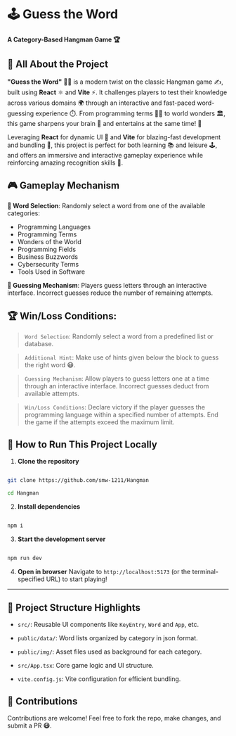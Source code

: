 
# 🕹️ Guess the Word

#### A Category-Based Hangman Game   **:trophy:**

## 🧩 All About the Project  

**"Guess the Word"** 🧠🎯 is a modern twist on the classic Hangman game ✍️, built using **React** ⚛️ and **Vite** ⚡. It challenges players to test their knowledge across various domains 🌍 through an interactive and fast-paced word-guessing experience ⏱️. From programming terms 👨‍💻 to world wonders 🏛️, this game sharpens your brain 🧠 and entertains at the same time! 🎉

Leveraging **React** for dynamic UI 🎨 and **Vite** for blazing-fast development and bundling 🚀, this project is perfect for both learning 📚 and leisure 🕹️, and offers an immersive and interactive gameplay experience while reinforcing amazing recognition skills 🌟.

## 🎮 Gameplay Mechanism
 **🧠 Word Selection**: Randomly select a word from one of the available categories:

  - Programming Languages
  - Programming Terms
  - Wonders of the World
  - Programming Fields
  - Business Buzzwords
  - Cybersecurity Terms
  - Tools Used in Software  

 **🎯 Guessing Mechanism**: Players guess letters through an interactive interface. Incorrect guesses reduce the number of remaining attempts.


## **🏆 Win/Loss Conditions**:

>  `Word Selection`: 
>  Randomly select a word from a predefined list or database.

>  `Additional Hint`: 
>  Make use of hints given below the block to guess the right word **:smiley:**.

>  `Guessing Mechanism`: 
>  Allow players to guess letters one at a time through an interactive interface. Incorrect guesses deduct from available attempts.  

>  `Win/Loss Conditions`: 
>  Declare victory if the player guesses the programming language within a specified number of attempts. End the game if the attempts exceed the maximum limit. 


## 🚀 How to Run This Project Locally 

1.  **Clone the repository**

```bash

git clone https://github.com/smw-1211/Hangman

cd Hangman

``` 

2.  **Install dependencies**

```bash

npm i

``` 

3.  **Start the development server**

```bash

npm run dev

```  

4.  **Open in browser**
Navigate to `http://localhost:5173` (or the terminal-specified URL) to start playing!

---

## 📁 Project Structure Highlights

-  `src/`: Reusable UI components like `KeyEntry`, `Word` and `App`, etc.

-  `public/data/`: Word lists organized by category in json format.

-  `public/img/`: Asset files used as background for each category.

-  `src/App.tsx`: Core game logic and UI structure.

-  `vite.config.js`: Vite configuration for efficient bundling.

  
## 🤝 Contributions
Contributions are welcome! Feel free to fork the repo, make changes, and submit a PR **:smiley:**.